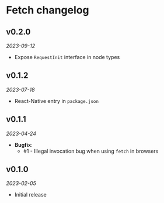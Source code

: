 # Fetch changelog

## v0.2.0
_2023-09-12_

 * Expose `RequestInit` interface in node types

## v0.1.2
_2023-07-18_

 * React-Native entry in `package.json`

## v0.1.1
_2023-04-24_

 * **Bugfix**:
   * #1 - Illegal invocation bug when using `fetch` in browsers

## v0.1.0
_2023-02-05_

 * Initial release
